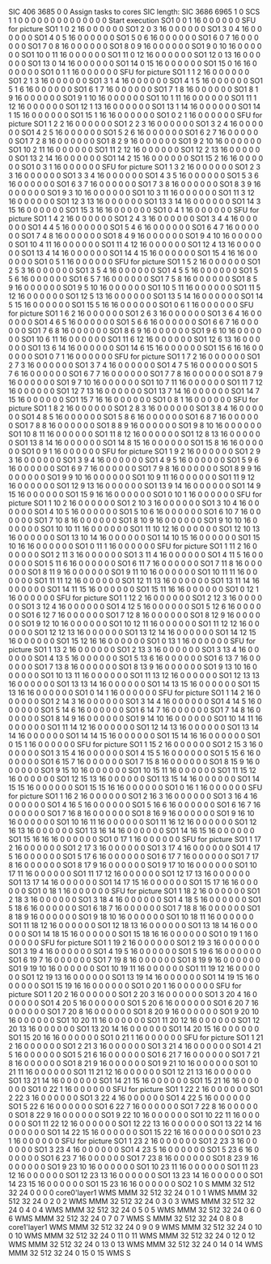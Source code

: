 SIC 406    3685   0      0                Assign tasks to cores    SIC length:
SIC 3686   6965   1      0
SCS 1 1 0 0 0 0 0 0 0 0 0 0 0 0 0 0        Start execution
SO1 0  0  1  16 0  0  0  0  0  0        SFU for picture
SO1 1  0  2  16 0  0  0  0  0  0 
SO1 2  0  3  16 0  0  0  0  0  0 
SO1 3  0  4  16 0  0  0  0  0  0 
SO1 4  0  5  16 0  0  0  0  0  0 
SO1 5  0  6  16 0  0  0  0  0  0 
SO1 6  0  7  16 0  0  0  0  0  0 
SO1 7  0  8  16 0  0  0  0  0  0 
SO1 8  0  9  16 0  0  0  0  0  0 
SO1 9  0  10 16 0  0  0  0  0  0 
SO1 10 0  11 16 0  0  0  0  0  0 
SO1 11 0  12 16 0  0  0  0  0  0 
SO1 12 0  13 16 0  0  0  0  0  0 
SO1 13 0  14 16 0  0  0  0  0  0 
SO1 14 0  15 16 0  0  0  0  0  0 
SO1 15 0  16 16 0  0  0  0  0  0 
SO1 0  1  1  16 0  0  0  0  0  0        SFU for picture
SO1 1  1  2  16 0  0  0  0  0  0 
SO1 2  1  3  16 0  0  0  0  0  0 
SO1 3  1  4  16 0  0  0  0  0  0 
SO1 4  1  5  16 0  0  0  0  0  0 
SO1 5  1  6  16 0  0  0  0  0  0 
SO1 6  1  7  16 0  0  0  0  0  0 
SO1 7  1  8  16 0  0  0  0  0  0 
SO1 8  1  9  16 0  0  0  0  0  0 
SO1 9  1  10 16 0  0  0  0  0  0 
SO1 10 1  11 16 0  0  0  0  0  0 
SO1 11 1  12 16 0  0  0  0  0  0 
SO1 12 1  13 16 0  0  0  0  0  0 
SO1 13 1  14 16 0  0  0  0  0  0 
SO1 14 1  15 16 0  0  0  0  0  0 
SO1 15 1  16 16 0  0  0  0  0  0 
SO1 0  2  1  16 0  0  0  0  0  0        SFU for picture
SO1 1  2  2  16 0  0  0  0  0  0 
SO1 2  2  3  16 0  0  0  0  0  0 
SO1 3  2  4  16 0  0  0  0  0  0 
SO1 4  2  5  16 0  0  0  0  0  0 
SO1 5  2  6  16 0  0  0  0  0  0 
SO1 6  2  7  16 0  0  0  0  0  0 
SO1 7  2  8  16 0  0  0  0  0  0 
SO1 8  2  9  16 0  0  0  0  0  0 
SO1 9  2  10 16 0  0  0  0  0  0 
SO1 10 2  11 16 0  0  0  0  0  0 
SO1 11 2  12 16 0  0  0  0  0  0 
SO1 12 2  13 16 0  0  0  0  0  0 
SO1 13 2  14 16 0  0  0  0  0  0 
SO1 14 2  15 16 0  0  0  0  0  0 
SO1 15 2  16 16 0  0  0  0  0  0 
SO1 0  3  1  16 0  0  0  0  0  0        SFU for picture
SO1 1  3  2  16 0  0  0  0  0  0 
SO1 2  3  3  16 0  0  0  0  0  0 
SO1 3  3  4  16 0  0  0  0  0  0 
SO1 4  3  5  16 0  0  0  0  0  0 
SO1 5  3  6  16 0  0  0  0  0  0 
SO1 6  3  7  16 0  0  0  0  0  0 
SO1 7  3  8  16 0  0  0  0  0  0 
SO1 8  3  9  16 0  0  0  0  0  0 
SO1 9  3  10 16 0  0  0  0  0  0 
SO1 10 3  11 16 0  0  0  0  0  0 
SO1 11 3  12 16 0  0  0  0  0  0 
SO1 12 3  13 16 0  0  0  0  0  0 
SO1 13 3  14 16 0  0  0  0  0  0 
SO1 14 3  15 16 0  0  0  0  0  0 
SO1 15 3  16 16 0  0  0  0  0  0 
SO1 0  4  1  16 0  0  0  0  0  0        SFU for picture
SO1 1  4  2  16 0  0  0  0  0  0 
SO1 2  4  3  16 0  0  0  0  0  0 
SO1 3  4  4  16 0  0  0  0  0  0 
SO1 4  4  5  16 0  0  0  0  0  0 
SO1 5  4  6  16 0  0  0  0  0  0 
SO1 6  4  7  16 0  0  0  0  0  0 
SO1 7  4  8  16 0  0  0  0  0  0 
SO1 8  4  9  16 0  0  0  0  0  0 
SO1 9  4  10 16 0  0  0  0  0  0 
SO1 10 4  11 16 0  0  0  0  0  0 
SO1 11 4  12 16 0  0  0  0  0  0 
SO1 12 4  13 16 0  0  0  0  0  0 
SO1 13 4  14 16 0  0  0  0  0  0 
SO1 14 4  15 16 0  0  0  0  0  0 
SO1 15 4  16 16 0  0  0  0  0  0 
SO1 0  5  1  16 0  0  0  0  0  0        SFU for picture
SO1 1  5  2  16 0  0  0  0  0  0 
SO1 2  5  3  16 0  0  0  0  0  0 
SO1 3  5  4  16 0  0  0  0  0  0 
SO1 4  5  5  16 0  0  0  0  0  0 
SO1 5  5  6  16 0  0  0  0  0  0 
SO1 6  5  7  16 0  0  0  0  0  0 
SO1 7  5  8  16 0  0  0  0  0  0 
SO1 8  5  9  16 0  0  0  0  0  0 
SO1 9  5  10 16 0  0  0  0  0  0 
SO1 10 5  11 16 0  0  0  0  0  0 
SO1 11 5  12 16 0  0  0  0  0  0 
SO1 12 5  13 16 0  0  0  0  0  0 
SO1 13 5  14 16 0  0  0  0  0  0 
SO1 14 5  15 16 0  0  0  0  0  0 
SO1 15 5  16 16 0  0  0  0  0  0 
SO1 0  6  1  16 0  0  0  0  0  0        SFU for picture
SO1 1  6  2  16 0  0  0  0  0  0 
SO1 2  6  3  16 0  0  0  0  0  0 
SO1 3  6  4  16 0  0  0  0  0  0 
SO1 4  6  5  16 0  0  0  0  0  0 
SO1 5  6  6  16 0  0  0  0  0  0 
SO1 6  6  7  16 0  0  0  0  0  0 
SO1 7  6  8  16 0  0  0  0  0  0 
SO1 8  6  9  16 0  0  0  0  0  0 
SO1 9  6  10 16 0  0  0  0  0  0 
SO1 10 6  11 16 0  0  0  0  0  0 
SO1 11 6  12 16 0  0  0  0  0  0 
SO1 12 6  13 16 0  0  0  0  0  0 
SO1 13 6  14 16 0  0  0  0  0  0 
SO1 14 6  15 16 0  0  0  0  0  0 
SO1 15 6  16 16 0  0  0  0  0  0 
SO1 0  7  1  16 0  0  0  0  0  0        SFU for picture
SO1 1  7  2  16 0  0  0  0  0  0 
SO1 2  7  3  16 0  0  0  0  0  0 
SO1 3  7  4  16 0  0  0  0  0  0 
SO1 4  7  5  16 0  0  0  0  0  0 
SO1 5  7  6  16 0  0  0  0  0  0 
SO1 6  7  7  16 0  0  0  0  0  0 
SO1 7  7  8  16 0  0  0  0  0  0 
SO1 8  7  9  16 0  0  0  0  0  0 
SO1 9  7  10 16 0  0  0  0  0  0 
SO1 10 7  11 16 0  0  0  0  0  0 
SO1 11 7  12 16 0  0  0  0  0  0 
SO1 12 7  13 16 0  0  0  0  0  0 
SO1 13 7  14 16 0  0  0  0  0  0 
SO1 14 7  15 16 0  0  0  0  0  0 
SO1 15 7  16 16 0  0  0  0  0  0 
SO1 0  8  1  16 0  0  0  0  0  0        SFU for picture
SO1 1  8  2  16 0  0  0  0  0  0 
SO1 2  8  3  16 0  0  0  0  0  0 
SO1 3  8  4  16 0  0  0  0  0  0 
SO1 4  8  5  16 0  0  0  0  0  0 
SO1 5  8  6  16 0  0  0  0  0  0 
SO1 6  8  7  16 0  0  0  0  0  0 
SO1 7  8  8  16 0  0  0  0  0  0 
SO1 8  8  9  16 0  0  0  0  0  0 
SO1 9  8  10 16 0  0  0  0  0  0 
SO1 10 8  11 16 0  0  0  0  0  0 
SO1 11 8  12 16 0  0  0  0  0  0 
SO1 12 8  13 16 0  0  0  0  0  0 
SO1 13 8  14 16 0  0  0  0  0  0 
SO1 14 8  15 16 0  0  0  0  0  0 
SO1 15 8  16 16 0  0  0  0  0  0 
SO1 0  9  1  16 0  0  0  0  0  0        SFU for picture
SO1 1  9  2  16 0  0  0  0  0  0 
SO1 2  9  3  16 0  0  0  0  0  0 
SO1 3  9  4  16 0  0  0  0  0  0 
SO1 4  9  5  16 0  0  0  0  0  0 
SO1 5  9  6  16 0  0  0  0  0  0 
SO1 6  9  7  16 0  0  0  0  0  0 
SO1 7  9  8  16 0  0  0  0  0  0 
SO1 8  9  9  16 0  0  0  0  0  0 
SO1 9  9  10 16 0  0  0  0  0  0 
SO1 10 9  11 16 0  0  0  0  0  0 
SO1 11 9  12 16 0  0  0  0  0  0 
SO1 12 9  13 16 0  0  0  0  0  0 
SO1 13 9  14 16 0  0  0  0  0  0 
SO1 14 9  15 16 0  0  0  0  0  0 
SO1 15 9  16 16 0  0  0  0  0  0 
SO1 0  10 1  16 0  0  0  0  0  0        SFU for picture
SO1 1  10 2  16 0  0  0  0  0  0 
SO1 2  10 3  16 0  0  0  0  0  0 
SO1 3  10 4  16 0  0  0  0  0  0 
SO1 4  10 5  16 0  0  0  0  0  0 
SO1 5  10 6  16 0  0  0  0  0  0 
SO1 6  10 7  16 0  0  0  0  0  0 
SO1 7  10 8  16 0  0  0  0  0  0 
SO1 8  10 9  16 0  0  0  0  0  0 
SO1 9  10 10 16 0  0  0  0  0  0 
SO1 10 10 11 16 0  0  0  0  0  0 
SO1 11 10 12 16 0  0  0  0  0  0 
SO1 12 10 13 16 0  0  0  0  0  0 
SO1 13 10 14 16 0  0  0  0  0  0 
SO1 14 10 15 16 0  0  0  0  0  0 
SO1 15 10 16 16 0  0  0  0  0  0 
SO1 0  11 1  16 0  0  0  0  0  0        SFU for picture
SO1 1  11 2  16 0  0  0  0  0  0 
SO1 2  11 3  16 0  0  0  0  0  0 
SO1 3  11 4  16 0  0  0  0  0  0 
SO1 4  11 5  16 0  0  0  0  0  0 
SO1 5  11 6  16 0  0  0  0  0  0 
SO1 6  11 7  16 0  0  0  0  0  0 
SO1 7  11 8  16 0  0  0  0  0  0 
SO1 8  11 9  16 0  0  0  0  0  0 
SO1 9  11 10 16 0  0  0  0  0  0 
SO1 10 11 11 16 0  0  0  0  0  0 
SO1 11 11 12 16 0  0  0  0  0  0 
SO1 12 11 13 16 0  0  0  0  0  0 
SO1 13 11 14 16 0  0  0  0  0  0 
SO1 14 11 15 16 0  0  0  0  0  0 
SO1 15 11 16 16 0  0  0  0  0  0 
SO1 0  12 1  16 0  0  0  0  0  0        SFU for picture
SO1 1  12 2  16 0  0  0  0  0  0 
SO1 2  12 3  16 0  0  0  0  0  0 
SO1 3  12 4  16 0  0  0  0  0  0 
SO1 4  12 5  16 0  0  0  0  0  0 
SO1 5  12 6  16 0  0  0  0  0  0 
SO1 6  12 7  16 0  0  0  0  0  0 
SO1 7  12 8  16 0  0  0  0  0  0 
SO1 8  12 9  16 0  0  0  0  0  0 
SO1 9  12 10 16 0  0  0  0  0  0 
SO1 10 12 11 16 0  0  0  0  0  0 
SO1 11 12 12 16 0  0  0  0  0  0 
SO1 12 12 13 16 0  0  0  0  0  0 
SO1 13 12 14 16 0  0  0  0  0  0 
SO1 14 12 15 16 0  0  0  0  0  0 
SO1 15 12 16 16 0  0  0  0  0  0 
SO1 0  13 1  16 0  0  0  0  0  0        SFU for picture
SO1 1  13 2  16 0  0  0  0  0  0 
SO1 2  13 3  16 0  0  0  0  0  0 
SO1 3  13 4  16 0  0  0  0  0  0 
SO1 4  13 5  16 0  0  0  0  0  0 
SO1 5  13 6  16 0  0  0  0  0  0 
SO1 6  13 7  16 0  0  0  0  0  0 
SO1 7  13 8  16 0  0  0  0  0  0 
SO1 8  13 9  16 0  0  0  0  0  0 
SO1 9  13 10 16 0  0  0  0  0  0 
SO1 10 13 11 16 0  0  0  0  0  0 
SO1 11 13 12 16 0  0  0  0  0  0 
SO1 12 13 13 16 0  0  0  0  0  0 
SO1 13 13 14 16 0  0  0  0  0  0 
SO1 14 13 15 16 0  0  0  0  0  0 
SO1 15 13 16 16 0  0  0  0  0  0 
SO1 0  14 1  16 0  0  0  0  0  0        SFU for picture
SO1 1  14 2  16 0  0  0  0  0  0 
SO1 2  14 3  16 0  0  0  0  0  0 
SO1 3  14 4  16 0  0  0  0  0  0 
SO1 4  14 5  16 0  0  0  0  0  0 
SO1 5  14 6  16 0  0  0  0  0  0 
SO1 6  14 7  16 0  0  0  0  0  0 
SO1 7  14 8  16 0  0  0  0  0  0 
SO1 8  14 9  16 0  0  0  0  0  0 
SO1 9  14 10 16 0  0  0  0  0  0 
SO1 10 14 11 16 0  0  0  0  0  0 
SO1 11 14 12 16 0  0  0  0  0  0 
SO1 12 14 13 16 0  0  0  0  0  0 
SO1 13 14 14 16 0  0  0  0  0  0 
SO1 14 14 15 16 0  0  0  0  0  0 
SO1 15 14 16 16 0  0  0  0  0  0 
SO1 0  15 1  16 0  0  0  0  0  0        SFU for picture
SO1 1  15 2  16 0  0  0  0  0  0 
SO1 2  15 3  16 0  0  0  0  0  0 
SO1 3  15 4  16 0  0  0  0  0  0 
SO1 4  15 5  16 0  0  0  0  0  0 
SO1 5  15 6  16 0  0  0  0  0  0 
SO1 6  15 7  16 0  0  0  0  0  0 
SO1 7  15 8  16 0  0  0  0  0  0 
SO1 8  15 9  16 0  0  0  0  0  0 
SO1 9  15 10 16 0  0  0  0  0  0 
SO1 10 15 11 16 0  0  0  0  0  0 
SO1 11 15 12 16 0  0  0  0  0  0 
SO1 12 15 13 16 0  0  0  0  0  0 
SO1 13 15 14 16 0  0  0  0  0  0 
SO1 14 15 15 16 0  0  0  0  0  0 
SO1 15 15 16 16 0  0  0  0  0  0 
SO1 0  16 1  16 0  0  0  0  0  0        SFU for picture
SO1 1  16 2  16 0  0  0  0  0  0 
SO1 2  16 3  16 0  0  0  0  0  0 
SO1 3  16 4  16 0  0  0  0  0  0 
SO1 4  16 5  16 0  0  0  0  0  0 
SO1 5  16 6  16 0  0  0  0  0  0 
SO1 6  16 7  16 0  0  0  0  0  0 
SO1 7  16 8  16 0  0  0  0  0  0 
SO1 8  16 9  16 0  0  0  0  0  0 
SO1 9  16 10 16 0  0  0  0  0  0 
SO1 10 16 11 16 0  0  0  0  0  0 
SO1 11 16 12 16 0  0  0  0  0  0 
SO1 12 16 13 16 0  0  0  0  0  0 
SO1 13 16 14 16 0  0  0  0  0  0 
SO1 14 16 15 16 0  0  0  0  0  0 
SO1 15 16 16 16 0  0  0  0  0  0 
SO1 0  17 1  16 0  0  0  0  0  0        SFU for picture
SO1 1  17 2  16 0  0  0  0  0  0 
SO1 2  17 3  16 0  0  0  0  0  0 
SO1 3  17 4  16 0  0  0  0  0  0 
SO1 4  17 5  16 0  0  0  0  0  0 
SO1 5  17 6  16 0  0  0  0  0  0 
SO1 6  17 7  16 0  0  0  0  0  0 
SO1 7  17 8  16 0  0  0  0  0  0 
SO1 8  17 9  16 0  0  0  0  0  0 
SO1 9  17 10 16 0  0  0  0  0  0 
SO1 10 17 11 16 0  0  0  0  0  0 
SO1 11 17 12 16 0  0  0  0  0  0 
SO1 12 17 13 16 0  0  0  0  0  0 
SO1 13 17 14 16 0  0  0  0  0  0 
SO1 14 17 15 16 0  0  0  0  0  0 
SO1 15 17 16 16 0  0  0  0  0  0 
SO1 0  18 1  16 0  0  0  0  0  0        SFU for picture
SO1 1  18 2  16 0  0  0  0  0  0 
SO1 2  18 3  16 0  0  0  0  0  0 
SO1 3  18 4  16 0  0  0  0  0  0 
SO1 4  18 5  16 0  0  0  0  0  0 
SO1 5  18 6  16 0  0  0  0  0  0 
SO1 6  18 7  16 0  0  0  0  0  0 
SO1 7  18 8  16 0  0  0  0  0  0 
SO1 8  18 9  16 0  0  0  0  0  0 
SO1 9  18 10 16 0  0  0  0  0  0 
SO1 10 18 11 16 0  0  0  0  0  0 
SO1 11 18 12 16 0  0  0  0  0  0 
SO1 12 18 13 16 0  0  0  0  0  0 
SO1 13 18 14 16 0  0  0  0  0  0 
SO1 14 18 15 16 0  0  0  0  0  0 
SO1 15 18 16 16 0  0  0  0  0  0 
SO1 0  19 1  16 0  0  0  0  0  0        SFU for picture
SO1 1  19 2  16 0  0  0  0  0  0 
SO1 2  19 3  16 0  0  0  0  0  0 
SO1 3  19 4  16 0  0  0  0  0  0 
SO1 4  19 5  16 0  0  0  0  0  0 
SO1 5  19 6  16 0  0  0  0  0  0 
SO1 6  19 7  16 0  0  0  0  0  0 
SO1 7  19 8  16 0  0  0  0  0  0 
SO1 8  19 9  16 0  0  0  0  0  0 
SO1 9  19 10 16 0  0  0  0  0  0 
SO1 10 19 11 16 0  0  0  0  0  0 
SO1 11 19 12 16 0  0  0  0  0  0 
SO1 12 19 13 16 0  0  0  0  0  0 
SO1 13 19 14 16 0  0  0  0  0  0 
SO1 14 19 15 16 0  0  0  0  0  0 
SO1 15 19 16 16 0  0  0  0  0  0 
SO1 0  20 1  16 0  0  0  0  0  0        SFU for picture
SO1 1  20 2  16 0  0  0  0  0  0 
SO1 2  20 3  16 0  0  0  0  0  0 
SO1 3  20 4  16 0  0  0  0  0  0 
SO1 4  20 5  16 0  0  0  0  0  0 
SO1 5  20 6  16 0  0  0  0  0  0 
SO1 6  20 7  16 0  0  0  0  0  0 
SO1 7  20 8  16 0  0  0  0  0  0 
SO1 8  20 9  16 0  0  0  0  0  0 
SO1 9  20 10 16 0  0  0  0  0  0 
SO1 10 20 11 16 0  0  0  0  0  0 
SO1 11 20 12 16 0  0  0  0  0  0 
SO1 12 20 13 16 0  0  0  0  0  0 
SO1 13 20 14 16 0  0  0  0  0  0 
SO1 14 20 15 16 0  0  0  0  0  0 
SO1 15 20 16 16 0  0  0  0  0  0 
SO1 0  21 1  16 0  0  0  0  0  0        SFU for picture
SO1 1  21 2  16 0  0  0  0  0  0 
SO1 2  21 3  16 0  0  0  0  0  0 
SO1 3  21 4  16 0  0  0  0  0  0 
SO1 4  21 5  16 0  0  0  0  0  0 
SO1 5  21 6  16 0  0  0  0  0  0 
SO1 6  21 7  16 0  0  0  0  0  0 
SO1 7  21 8  16 0  0  0  0  0  0 
SO1 8  21 9  16 0  0  0  0  0  0 
SO1 9  21 10 16 0  0  0  0  0  0 
SO1 10 21 11 16 0  0  0  0  0  0 
SO1 11 21 12 16 0  0  0  0  0  0 
SO1 12 21 13 16 0  0  0  0  0  0 
SO1 13 21 14 16 0  0  0  0  0  0 
SO1 14 21 15 16 0  0  0  0  0  0 
SO1 15 21 16 16 0  0  0  0  0  0 
SO1 0  22 1  16 0  0  0  0  0  0        SFU for picture
SO1 1  22 2  16 0  0  0  0  0  0 
SO1 2  22 3  16 0  0  0  0  0  0 
SO1 3  22 4  16 0  0  0  0  0  0 
SO1 4  22 5  16 0  0  0  0  0  0 
SO1 5  22 6  16 0  0  0  0  0  0 
SO1 6  22 7  16 0  0  0  0  0  0 
SO1 7  22 8  16 0  0  0  0  0  0 
SO1 8  22 9  16 0  0  0  0  0  0 
SO1 9  22 10 16 0  0  0  0  0  0 
SO1 10 22 11 16 0  0  0  0  0  0 
SO1 11 22 12 16 0  0  0  0  0  0 
SO1 12 22 13 16 0  0  0  0  0  0 
SO1 13 22 14 16 0  0  0  0  0  0 
SO1 14 22 15 16 0  0  0  0  0  0 
SO1 15 22 16 16 0  0  0  0  0  0 
SO1 0  23 1  16 0  0  0  0  0  0        SFU for picture
SO1 1  23 2  16 0  0  0  0  0  0 
SO1 2  23 3  16 0  0  0  0  0  0 
SO1 3  23 4  16 0  0  0  0  0  0 
SO1 4  23 5  16 0  0  0  0  0  0 
SO1 5  23 6  16 0  0  0  0  0  0 
SO1 6  23 7  16 0  0  0  0  0  0 
SO1 7  23 8  16 0  0  0  0  0  0 
SO1 8  23 9  16 0  0  0  0  0  0 
SO1 9  23 10 16 0  0  0  0  0  0 
SO1 10 23 11 16 0  0  0  0  0  0 
SO1 11 23 12 16 0  0  0  0  0  0 
SO1 12 23 13 16 0  0  0  0  0  0 
SO1 13 23 14 16 0  0  0  0  0  0 
SO1 14 23 15 16 0  0  0  0  0  0 
SO1 15 23 16 16 0  0  0  0  0  0 
SO2 1  0
S
MMM 32   512  32   24   0    0    0    0         core0'layer1
WMS
MMM 32   512  32   24   0    1    0    1
WMS
MMM 32   512  32   24   0    2    0    2
WMS
MMM 32   512  32   24   0    3    0    3
WMS
MMM 32   512  32   24   0    4    0    4
WMS
MMM 32   512  32   24   0    5    0    5
WMS
MMM 32   512  32   24   0    6    0    6
WMS
MMM 32   512  32   24   0    7    0    7
WMS
S
MMM 32   512  32   24   0    8    0    8         core1'layer1
WMS
MMM 32   512  32   24   0    9    0    9 
WMS
MMM 32   512  32   24   0    10   0    10
WMS
MMM 32   512  32   24   0    11   0    11
WMS
MMM 32   512  32   24   0    12   0    12
WMS
MMM 32   512  32   24   0    13   0    13
WMS
MMM 32   512  32   24   0    14   0    14
WMS
MMM 32   512  32   24   0    15   0    15
WMS
S